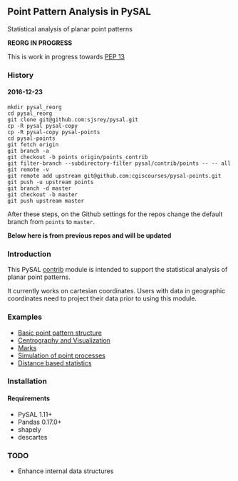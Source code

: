## Point Pattern Analysis in PySAL

Statistical analysis of planar point patterns

**REORG IN PROGRESS**

This is work in progress towards [PEP 13](https://github.com/pysal/pysal/wiki/PEP-13:-Refactor-PySAL-Using-Submodules)


### History

#### 2016-12-23

	mkdir pysal_reorg
	cd pysal_reorg
	git clone git@github.com:sjsrey/pysal.git
	cp -R pysal pysal-copy
	cp -R pysal-copy pysal-points
	cd pysal-points
	git fetch origin
	git branch -a
	git checkout -b points origin/points_contrib
	git filter-branch --subdirectory-filter pysal/contrib/points -- -- all
	git remote -v
	git remote add upstream git@github.com:cgiscourses/pysal-points.git
	git push -u upstream points
	git branch -d master
	git checkout -b master
	git push upstream master


After these steps, on the Github settings for the repos change the default branch from `points` to `master`.


**Below here is from previous repos and will be updated**

### Introduction

This PySAL [contrib][] module is intended to support the statistical analysis of planar point patterns.

It currently works on cartesian coordinates. Users with data in geographic coordinates need to project their data prior to using this module.


### Examples

* [Basic point pattern structure](pointpattern.ipynb)
* [Centrography and Visualization](centrography.ipynb)
* [Marks](marks.ipynb)
* [Simulation of point processes](process.ipynb)
* [Distance based statistics](distance_statistics.ipynb)

### Installation

#### Requirements

- PySAL 1.11+
- Pandas 0.17.0+
- shapely
- descartes

### TODO

- Enhance internal data structures


[contrib]: http://pysal.readthedocs.org/en/latest/library/contrib/index.html
[GeoPandas]: http://geopandas.org
[pandas]: http://pandas.pydata.org

